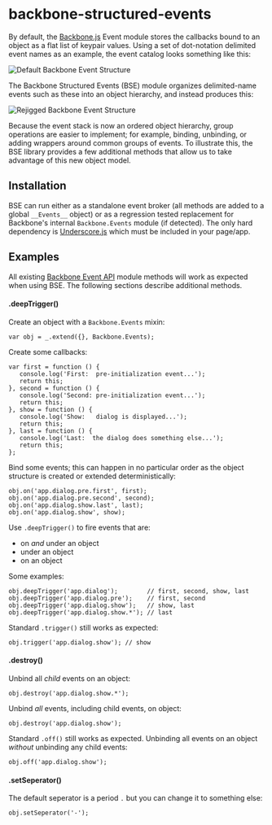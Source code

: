 # backbone-structured-events #

By default, the [Backbone.js](http://backbonejs.org/) Event module stores the callbacks bound to an object as a flat list of keypair values. Using a set of dot-notation delimited event names as an example, the event catalog looks something like this:

![Default Backbone Event Structure](https://raw.github.com/holt/backbone-structured-events/master/img/events-before.png)

The Backbone Structured Events (BSE) module organizes delimited-name events such as these into an object hierarchy, and instead produces this:

![Rejigged Backbone Event Structure](https://raw.github.com/holt/backbone-structured-events/master/img/events-after.png)

Because the event stack is now an ordered object hierarchy, group operations are easier to implement; for example, binding, unbinding, or adding wrappers around common groups of events. To illustrate this, the BSE library provides a few additional methods that allow us to take advantage of this new object model.

## Installation ##

BSE can run either as a standalone event broker (all methods are added to a global `__Events__` object) or as a regression tested replacement for Backbone's internal `Backbone.Events` module (if detected). The only hard dependency is [Underscore.js](http://underscorejs.org/) which must be included in your page/app.

## Examples ##

All existing [Backbone Event API](http://backbonejs.org/#Events) module methods will work as expected when using BSE. The following sections describe additional methods.

#### .deepTrigger() ####

Create an object with a `Backbone.Events` mixin:

    var obj = _.extend({}, Backbone.Events);
    
Create some callbacks:

    var first = function () {
       console.log('First:  pre-initialization event...');
       return this;
    }, second = function () {
       console.log('Second: pre-initialization event...');
       return this;
    }, show = function () {
       console.log('Show:   dialog is displayed...');
       return this;
    }, last = function () {
       console.log('Last:  the dialog does something else...');
       return this;
    };
    
Bind some events; this can happen in no particular order as the object structure is created or extended deterministically:

    obj.on('app.dialog.pre.first', first);
    obj.on('app.dialog.pre.second', second);
    obj.on('app.dialog.show.last', last);
    obj.on('app.dialog.show', show);
    
Use `.deepTrigger()` to fire events that are:

* on _and_ under an object
* under an object
* on an object

Some examples:

    obj.deepTrigger('app.dialog');        // first, second, show, last
    obj.deepTrigger('app.dialog.pre');    // first, second
    obj.deepTrigger('app.dialog.show');   // show, last
    obj.deepTrigger('app.dialog.show.*'); // last

Standard `.trigger()` still works as expected:

    obj.trigger('app.dialog.show'); // show

#### .destroy() ####

Unbind all *child* events on an object:

    obj.destroy('app.dialog.show.*'); 
    
Unbind *all* events, including child events, on object:
    
    obj.destroy('app.dialog.show'); 
    
Standard `.off()` still works as expected. Unbinding all events on an object *without* unbinding any child events:
    
    obj.off('app.dialog.show'); 


#### .setSeperator() ####
    
The default seperator is a period `.` but you can change it to something else: 

    obj.setSeperator('-');